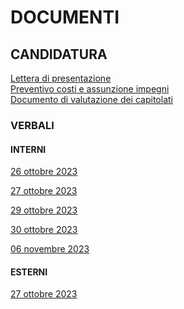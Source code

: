 # DOCUMENTI
## CANDIDATURA

[Lettera di presentazione](https://github.com/RAMtastic6/Project14/blob/main/documenti/CANDIDATURA/lettera_presentazione_v1.0.pdf) <br>
[Preventivo costi e assunzione impegni](https://github.com/RAMtastic6/Project14/blob/main/documenti/CANDIDATURA/documento_impegni_v1.1.pdf) <br>
[Documento di valutazione dei capitolati](https://github.com/RAMtastic6/Project14/blob/main/documenti/CANDIDATURA/valutazione_capitolati_v1.1.pdf) <br>

### VERBALI

#### INTERNI
[26 ottobre 2023](https://github.com/RAMtastic6/Project14/blob/main/documenti/VERBALI_INTERNI/verbale_26_10.pdf)

[27 ottobre 2023](https://github.com/RAMtastic6/Project14/blob/main/documenti/VERBALI_INTERNI/verbale_27_10.pdf)

[29 ottobre 2023](https://github.com/RAMtastic6/Project14/blob/main/documenti/VERBALI_INTERNI/verbale_29_10.pdf)

[30 ottobre 2023](https://github.com/RAMtastic6/Project14/blob/main/documenti/VERBALI_INTERNI/verbale_30_10.pdf)

[06 novembre 2023](https://github.com/RAMtastic6/Project14/blob/main/documenti/VERBALI_INTERNI/verbale_06_11.pdf)

#### ESTERNI  
[27 ottobre 2023](https://github.com/RAMtastic6/Project14/blob/main/documenti/VERBALI_ESTERNI/verbale_27_10.pdf)
